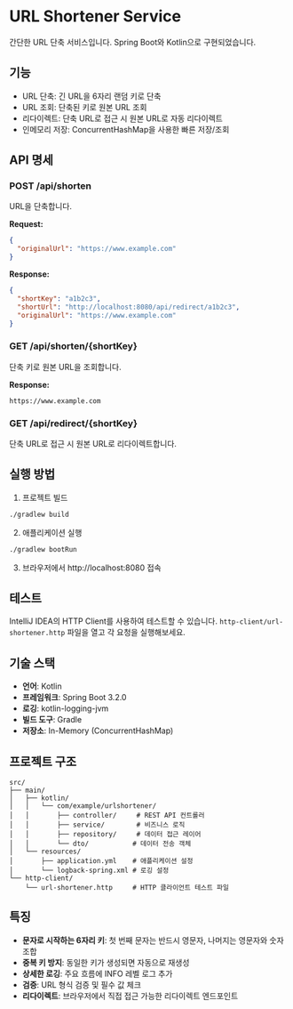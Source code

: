 # URL Shortener Service

간단한 URL 단축 서비스입니다. Spring Boot와 Kotlin으로 구현되었습니다.

## 기능

- URL 단축: 긴 URL을 6자리 랜덤 키로 단축
- URL 조회: 단축된 키로 원본 URL 조회
- 리다이렉트: 단축 URL로 접근 시 원본 URL로 자동 리다이렉트
- 인메모리 저장: ConcurrentHashMap을 사용한 빠른 저장/조회

## API 명세

### POST /api/shorten
URL을 단축합니다.

**Request:**
```json
{
  "originalUrl": "https://www.example.com"
}
```

**Response:**
```json
{
  "shortKey": "a1b2c3",
  "shortUrl": "http://localhost:8080/api/redirect/a1b2c3",
  "originalUrl": "https://www.example.com"
}
```

### GET /api/shorten/{shortKey}
단축 키로 원본 URL을 조회합니다.

**Response:**
```
https://www.example.com
```

### GET /api/redirect/{shortKey}
단축 URL로 접근 시 원본 URL로 리다이렉트합니다.

## 실행 방법

1. 프로젝트 빌드
```bash
./gradlew build
```

2. 애플리케이션 실행
```bash
./gradlew bootRun
```

3. 브라우저에서 http://localhost:8080 접속

## 테스트

IntelliJ IDEA의 HTTP Client를 사용하여 테스트할 수 있습니다.
`http-client/url-shortener.http` 파일을 열고 각 요청을 실행해보세요.

## 기술 스택

- **언어**: Kotlin
- **프레임워크**: Spring Boot 3.2.0
- **로깅**: kotlin-logging-jvm
- **빌드 도구**: Gradle
- **저장소**: In-Memory (ConcurrentHashMap)

## 프로젝트 구조

```
src/
├── main/
│   ├── kotlin/
│   │   └── com/example/urlshortener/
│   │       ├── controller/     # REST API 컨트롤러
│   │       ├── service/        # 비즈니스 로직
│   │       ├── repository/     # 데이터 접근 레이어
│   │       └── dto/           # 데이터 전송 객체
│   └── resources/
│       ├── application.yml    # 애플리케이션 설정
│       └── logback-spring.xml # 로깅 설정
└── http-client/
    └── url-shortener.http     # HTTP 클라이언트 테스트 파일
```

## 특징

- **문자로 시작하는 6자리 키**: 첫 번째 문자는 반드시 영문자, 나머지는 영문자와 숫자 조합
- **중복 키 방지**: 동일한 키가 생성되면 자동으로 재생성
- **상세한 로깅**: 주요 흐름에 INFO 레벨 로그 추가
- **검증**: URL 형식 검증 및 필수 값 체크
- **리다이렉트**: 브라우저에서 직접 접근 가능한 리다이렉트 엔드포인트
